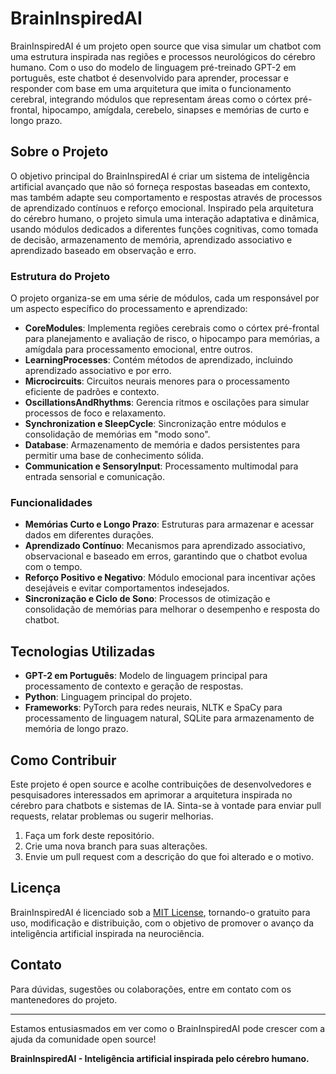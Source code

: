 # BrainInspiredAI

BrainInspiredAI é um projeto open source que visa simular um chatbot com uma estrutura inspirada nas regiões e processos neurológicos do cérebro humano. Com o uso do modelo de linguagem pré-treinado GPT-2 em português, este chatbot é desenvolvido para aprender, processar e responder com base em uma arquitetura que imita o funcionamento cerebral, integrando módulos que representam áreas como o córtex pré-frontal, hipocampo, amígdala, cerebelo, sinapses e memórias de curto e longo prazo. 

## Sobre o Projeto

O objetivo principal do BrainInspiredAI é criar um sistema de inteligência artificial avançado que não só forneça respostas baseadas em contexto, mas também adapte seu comportamento e respostas através de processos de aprendizado contínuos e reforço emocional. Inspirado pela arquitetura do cérebro humano, o projeto simula uma interação adaptativa e dinâmica, usando módulos dedicados a diferentes funções cognitivas, como tomada de decisão, armazenamento de memória, aprendizado associativo e aprendizado baseado em observação e erro.

### Estrutura do Projeto

O projeto organiza-se em uma série de módulos, cada um responsável por um aspecto específico do processamento e aprendizado:

- **CoreModules**: Implementa regiões cerebrais como o córtex pré-frontal para planejamento e avaliação de risco, o hipocampo para memórias, a amígdala para processamento emocional, entre outros.
- **LearningProcesses**: Contém métodos de aprendizado, incluindo aprendizado associativo e por erro.
- **Microcircuits**: Circuitos neurais menores para o processamento eficiente de padrões e contexto.
- **OscillationsAndRhythms**: Gerencia ritmos e oscilações para simular processos de foco e relaxamento.
- **Synchronization e SleepCycle**: Sincronização entre módulos e consolidação de memórias em "modo sono".
- **Database**: Armazenamento de memória e dados persistentes para permitir uma base de conhecimento sólida.
- **Communication e SensoryInput**: Processamento multimodal para entrada sensorial e comunicação.

### Funcionalidades

- **Memórias Curto e Longo Prazo**: Estruturas para armazenar e acessar dados em diferentes durações.
- **Aprendizado Contínuo**: Mecanismos para aprendizado associativo, observacional e baseado em erros, garantindo que o chatbot evolua com o tempo.
- **Reforço Positivo e Negativo**: Módulo emocional para incentivar ações desejáveis e evitar comportamentos indesejados.
- **Sincronização e Ciclo de Sono**: Processos de otimização e consolidação de memórias para melhorar o desempenho e resposta do chatbot.

## Tecnologias Utilizadas

- **GPT-2 em Português**: Modelo de linguagem principal para processamento de contexto e geração de respostas.
- **Python**: Linguagem principal do projeto.
- **Frameworks**: PyTorch para redes neurais, NLTK e SpaCy para processamento de linguagem natural, SQLite para armazenamento de memória de longo prazo.

## Como Contribuir

Este projeto é open source e acolhe contribuições de desenvolvedores e pesquisadores interessados em aprimorar a arquitetura inspirada no cérebro para chatbots e sistemas de IA. Sinta-se à vontade para enviar pull requests, relatar problemas ou sugerir melhorias.

1. Faça um fork deste repositório.
2. Crie uma nova branch para suas alterações.
3. Envie um pull request com a descrição do que foi alterado e o motivo.

## Licença

BrainInspiredAI é licenciado sob a [MIT License](LICENSE), tornando-o gratuito para uso, modificação e distribuição, com o objetivo de promover o avanço da inteligência artificial inspirada na neurociência.

## Contato

Para dúvidas, sugestões ou colaborações, entre em contato com os mantenedores do projeto.

---

Estamos entusiasmados em ver como o BrainInspiredAI pode crescer com a ajuda da comunidade open source! 

**BrainInspiredAI - Inteligência artificial inspirada pelo cérebro humano.**


